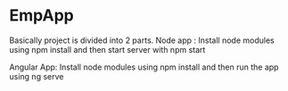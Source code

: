 # EmpApp

Basically project is divided into 2 parts.
Node app : Install node modules using npm install and then start server with npm start

Angular App: Install node modules using npm install and then run the app using ng serve
